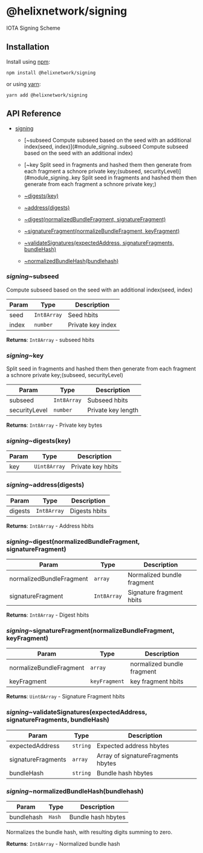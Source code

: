 # @helixnetwork/signing

IOTA Signing Scheme

## Installation

Install using [npm](https://www.npmjs.org/):
```
npm install @helixnetwork/signing
```

or using [yarn](https://yarnpkg.com/):

```
yarn add @helixnetwork/signing
```

## API Reference

    
* [signing](#module_signing)

    * [~subseed
Compute subseed based on the seed with an additional index(seed, index)](#module_signing..subseed
Compute subseed based on the seed with an additional index)

    * [~key
Split seed in fragments and hashed them then generate from each fragment a schnore private key;(subseed, securityLevel)](#module_signing..key
Split seed in fragments and hashed them then generate from each fragment a schnore private key;)

    * [~digests(key)](#module_signing..digests)

    * [~address(digests)](#module_signing..address)

    * [~digest(normalizedBundleFragment, signatureFragment)](#module_signing..digest)

    * [~signatureFragment(normalizeBundleFragment, keyFragment)](#module_signing..signatureFragment)

    * [~validateSignatures(expectedAddress, signatureFragments, bundleHash)](#module_signing..validateSignatures)

    * [~normalizedBundleHash(bundlehash)](#module_signing..normalizedBundleHash)


<a name="module_signing..subseed
Compute subseed based on the seed with an additional index"></a>

### *signing*~subseed
Compute subseed based on the seed with an additional index(seed, index)

| Param | Type | Description |
| --- | --- | --- |
| seed | <code>Int8Array</code> | Seed hbits |
| index | <code>number</code> | Private key index |

**Returns**: <code>Int8Array</code> - subseed hbits  
<a name="module_signing..key
Split seed in fragments and hashed them then generate from each fragment a schnore private key;"></a>

### *signing*~key
Split seed in fragments and hashed them then generate from each fragment a schnore private key;(subseed, securityLevel)

| Param | Type | Description |
| --- | --- | --- |
| subseed | <code>Int8Array</code> | Subseed hbits |
| securityLevel | <code>number</code> | Private key length |

**Returns**: <code>Int8Array</code> - Private key bytes  
<a name="module_signing..digests"></a>

### *signing*~digests(key)

| Param | Type | Description |
| --- | --- | --- |
| key | <code>Uint8Array</code> | Private key hbits |

<a name="module_signing..address"></a>

### *signing*~address(digests)

| Param | Type | Description |
| --- | --- | --- |
| digests | <code>Int8Array</code> | Digests hbits |

**Returns**: <code>Int8Array</code> - Address hbits  
<a name="module_signing..digest"></a>

### *signing*~digest(normalizedBundleFragment, signatureFragment)

| Param | Type | Description |
| --- | --- | --- |
| normalizedBundleFragment | <code>array</code> | Normalized bundle fragment |
| signatureFragment | <code>Int8Array</code> | Signature fragment hbits |

**Returns**: <code>Int8Array</code> - Digest hbits  
<a name="module_signing..signatureFragment"></a>

### *signing*~signatureFragment(normalizeBundleFragment, keyFragment)

| Param | Type | Description |
| --- | --- | --- |
| normalizeBundleFragment | <code>array</code> | normalized bundle fragment |
| keyFragment | <code>keyFragment</code> | key fragment hbits |

**Returns**: <code>Uint8Array</code> - Signature Fragment hbits  
<a name="module_signing..validateSignatures"></a>

### *signing*~validateSignatures(expectedAddress, signatureFragments, bundleHash)

| Param | Type | Description |
| --- | --- | --- |
| expectedAddress | <code>string</code> | Expected address hbytes |
| signatureFragments | <code>array</code> | Array of signatureFragments hbytes |
| bundleHash | <code>string</code> | Bundle hash hbytes |

<a name="module_signing..normalizedBundleHash"></a>

### *signing*~normalizedBundleHash(bundlehash)

| Param | Type | Description |
| --- | --- | --- |
| bundlehash | <code>Hash</code> | Bundle hash hbytes |

Normalizes the bundle hash, with resulting digits summing to zero.

**Returns**: <code>Int8Array</code> - Normalized bundle hash  
